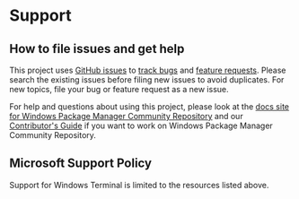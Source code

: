 # Support

## How to file issues and get help

This project uses [GitHub issues][gh-issue] to [track bugs][gh-bug] and [feature requests][gh-feature]. Please search the existing issues before filing new issues to avoid duplicates. For new topics, file your bug or feature request as a new issue.

For help and questions about using this project, please look at the [docs site for Windows Package Manager Community Repository][docs] and our [Contributor's Guide][contributor] if you want to work on Windows Package Manager Community Repository.

## Microsoft Support Policy

Support for Windows Terminal is limited to the resources listed above.

[gh-issue]: https://github.com/microsoft/winget-pkgs/issues/new/choose
[gh-bug]: https://github.com/microsoft/winget-pkgs/issues/new?assignees=&labels=Issue-Bug&template=package_issue.yml&title=%5BPackage+Issue%5D%3A+Package.Identifer
[gh-feature]: https://github.com/microsoft/winget-pkgs/issues/new?assignees=&labels=Issue-Feature&template=feature_request.yml&title=%5BNew+Feature%5D%3A+
[docs]: https://learn.microsoft.com/windows/package-manager/package/
[contributor]: https://github.com/microsoft/winget-pkgs/blob/master/CONTRIBUTING.md
